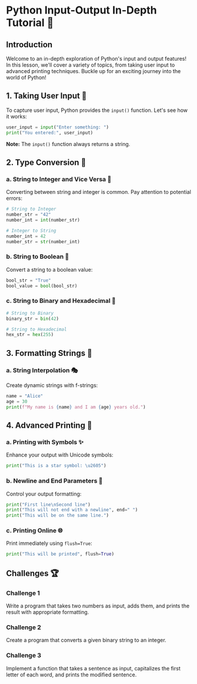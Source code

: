 # Python Input-Output In-Depth Tutorial 🚀

## Introduction
Welcome to an in-depth exploration of Python's input and output features! In this lesson, we'll cover a variety of topics, from taking user input to advanced printing techniques. Buckle up for an exciting journey into the world of Python!

## 1. Taking User Input 🎤

To capture user input, Python provides the `input()` function. Let's see how it works:

```python
user_input = input("Enter something: ")
print("You entered:", user_input)
```

**Note:** The `input()` function always returns a string.

## 2. Type Conversion 🔄

### a. String to Integer and Vice Versa 🧮
Converting between string and integer is common. Pay attention to potential errors:

```python
# String to Integer
number_str = "42"
number_int = int(number_str)

# Integer to String
number_int = 42
number_str = str(number_int)
```

### b. String to Boolean 🤔
Convert a string to a boolean value:

```python
bool_str = "True"
bool_value = bool(bool_str)
```

### c. String to Binary and Hexadecimal 🤖
```python
# String to Binary
binary_str = bin(42)

# String to Hexadecimal
hex_str = hex(255)
```

## 3. Formatting Strings 💅

### a. String Interpolation 🎭
Create dynamic strings with f-strings:

```python
name = "Alice"
age = 30
print(f"My name is {name} and I am {age} years old.")
```

## 4. Advanced Printing 🚀

### a. Printing with Symbols ✨
Enhance your output with Unicode symbols:

```python
print("This is a star symbol: \u2605")
```

### b. Newline and End Parameters 📝
Control your output formatting:

```python
print("First line\nSecond line")
print("This will not end with a newline", end=" ")
print("This will be on the same line.")
```

### c. Printing Online 🌐
Print immediately using `flush=True`:

```python
print("This will be printed", flush=True)
```

## Challenges 🏆

### Challenge 1
Write a program that takes two numbers as input, adds them, and prints the result with appropriate formatting.

### Challenge 2
Create a program that converts a given binary string to an integer.

### Challenge 3
Implement a function that takes a sentence as input, capitalizes the first letter of each word, and prints the modified sentence.
